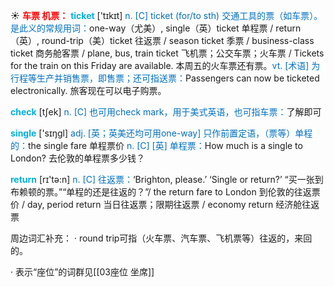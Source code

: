 ☀ <font color="red">**车票 机票：**</font>
<font color="sky blue">**ticket**</font> ['tɪkɪt] 
<font color="#0070c0">n. [C] ticket (for/to sth) 交通工具的票（如车票）。是此义的常规用词：</font>one-way（尤美）, single（英）ticket 单程票 / return（英）, round-trip（美）ticket 往返票 / season ticket 季票 / business-class ticket 商务舱客票 / plane, bus, train ticket 飞机票；公交车票；火车票 / Tickets for the train on this Friday are available. 本周五的火车票还有票。<font color="#0070c0">vt. [术语] 为行程等生产并销售票，即售票；还可指送票：</font>Passengers can now be ticketed electronically. 旅客现在可以电子购票。

<font color="sky blue">**check**</font> [tʃek] 
<font color="#0070c0">n. [C] 也可用check mark，用于美式英语，也可指车票：</font>了解即可

<font color="sky blue">**single**</font> ['sɪŋɡl] 
<font color="#0070c0">adj. [英；英美还均可用one-way] 只作前置定语，（票等）单程的：</font>the single fare 单程票价 <font color="#0070c0">n. [C] [英] 单程票：</font>How much is a single to London? 去伦敦的单程票多少钱？

<font color="sky blue">**return**</font> [rɪ'tə:n] 
<font color="#0070c0">n. [C] 往返票：</font>‘Brighton, please.’ ‘Single or return?’ “买一张到布赖顿的票。”“单程的还是往返的？”/ the return fare to London 到伦敦的往返票价 / day, period return 当日往返票；限期往返票 / economy return 经济舱往返票 

周边词汇补充：
· round trip可指（火车票、汽车票、飞机票等）往返的，来回的。

· 表示“座位”的词群见[[03座位 坐席]]
